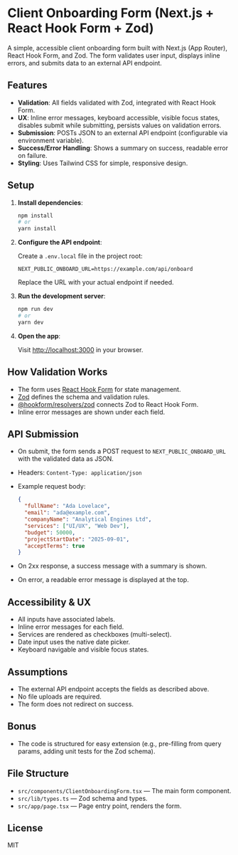 # Client Onboarding Form (Next.js + React Hook Form + Zod)

A simple, accessible client onboarding form built with Next.js (App Router), React Hook Form, and Zod. The form validates user input, displays inline errors, and submits data to an external API endpoint.

## Features

- **Validation**: All fields validated with Zod, integrated with React Hook Form.
- **UX**: Inline error messages, keyboard accessible, visible focus states, disables submit while submitting, persists values on validation errors.
- **Submission**: POSTs JSON to an external API endpoint (configurable via environment variable).
- **Success/Error Handling**: Shows a summary on success, readable error on failure.
- **Styling**: Uses Tailwind CSS for simple, responsive design.

## Setup

1. **Install dependencies**:

   ```bash
   npm install
   # or
   yarn install
   ```

2. **Configure the API endpoint**:

   Create a `.env.local` file in the project root:

   ```
   NEXT_PUBLIC_ONBOARD_URL=https://example.com/api/onboard
   ```

   Replace the URL with your actual endpoint if needed.

3. **Run the development server**:

   ```bash
   npm run dev
   # or
   yarn dev
   ```

4. **Open the app**:

   Visit [http://localhost:3000](http://localhost:3000) in your browser.

## How Validation Works

- The form uses [React Hook Form](https://react-hook-form.com/) for state management.
- [Zod](https://zod.dev/) defines the schema and validation rules.
- [@hookform/resolvers/zod](https://react-hook-form.com/docs/useform/#resolver) connects Zod to React Hook Form.
- Inline error messages are shown under each field.

## API Submission

- On submit, the form sends a POST request to `NEXT_PUBLIC_ONBOARD_URL` with the validated data as JSON.
- Headers: `Content-Type: application/json`
- Example request body:

  ```json
  {
    "fullName": "Ada Lovelace",
    "email": "ada@example.com",
    "companyName": "Analytical Engines Ltd",
    "services": ["UI/UX", "Web Dev"],
    "budget": 50000,
    "projectStartDate": "2025-09-01",
    "acceptTerms": true
  }
  ```

- On 2xx response, a success message with a summary is shown.
- On error, a readable error message is displayed at the top.

## Accessibility & UX

- All inputs have associated labels.
- Inline error messages for each field.
- Services are rendered as checkboxes (multi-select).
- Date input uses the native date picker.
- Keyboard navigable and visible focus states.

## Assumptions

- The external API endpoint accepts the fields as described above.
- No file uploads are required.
- The form does not redirect on success.

## Bonus

- The code is structured for easy extension (e.g., pre-filling from query params, adding unit tests for the Zod schema).

## File Structure

- `src/components/ClientOnboardingForm.tsx` — The main form component.
- `src/lib/types.ts` — Zod schema and types.
- `src/app/page.tsx` — Page entry point, renders the form.

## License

MIT
